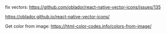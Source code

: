 fix vectors: https://github.com/oblador/react-native-vector-icons/issues/135

https://oblador.github.io/react-native-vector-icons/

Get color from image:
https://html-color-codes.info/colors-from-image/
